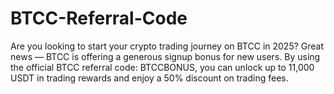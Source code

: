 # BTCC-Referral-Code
Are you looking to start your crypto trading journey on BTCC in 2025? Great news — BTCC is offering a generous signup bonus for new users. By using the official BTCC referral code: BTCCBONUS, you can unlock up to 11,000 USDT in trading rewards and enjoy a 50% discount on trading fees.
